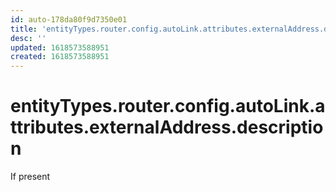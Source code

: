 ```yaml
---
id: auto-178da80f9d7350e01
title: 'entityTypes.router.config.autoLink.attributes.externalAddress.description'
desc: ''
updated: 1618573588951
created: 1618573588951
---
```

# entityTypes.router.config.autoLink.attributes.externalAddress.description

If present